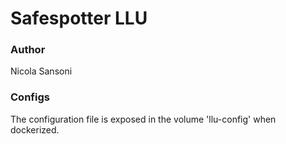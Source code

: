 # Safespotter LLU

### Author
Nicola Sansoni

### Configs
The configuration file is exposed in the volume 'llu-config' when dockerized.


